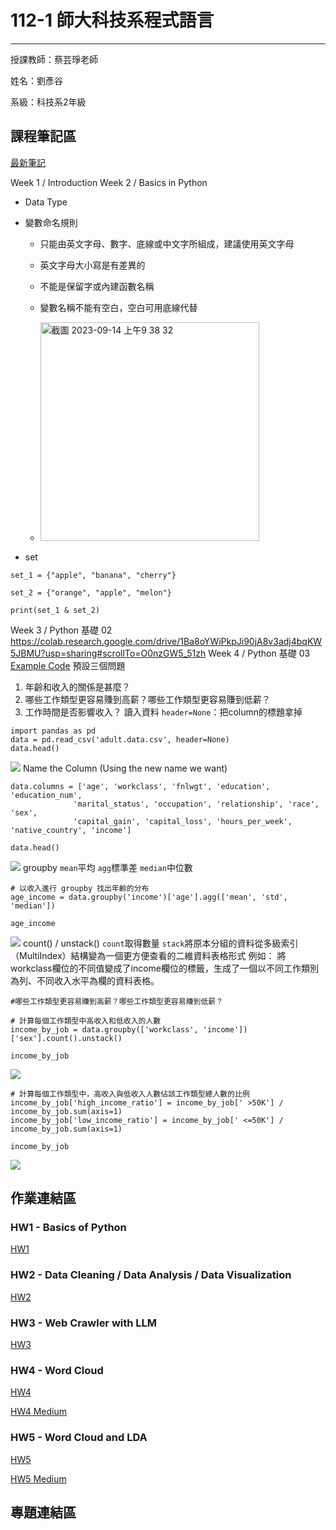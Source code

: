 # 112-1 師大科技系程式語言
---
授課教師：蔡芸琤老師

姓名：劉彥谷

系級：科技系2年級

## 課程筆記區

[最新筆記](https://hackmd.io/@kennyliou/r1V4OLMlp) 


Week 1 / Introduction
Week 2 / Basics in Python
* Data Type
* 變數命名規則
  * 只能由英文字母、數字、底線或中文字所組成，建議使用英文字母
  
  * 英文字母大小寫是有差異的   
  
  * 不能是保留字或內建函數名稱 
  
  * 變數名稱不能有空白，空白可用底線代替

  * <img width="350" alt="截圖 2023-09-14 上午9 38 32" src="https://github.com/knyliu/PL/assets/131148428/faca76e2-b9fe-4883-8675-487f4ba2a18f" >

* set
```python=
set_1 = {"apple", "banana", "cherry"}

set_2 = {"orange", "apple", "melon"}

print(set_1 & set_2)
```
Week 3 / Python 基礎 02
https://colab.research.google.com/drive/1Ba8oYWiPkpJi90jA8v3adj4bqKW5JBMU?usp=sharing#scrollTo=O0nzGW5_51zh
Week 4 / Python 基礎 03
[Example Code](https://github.com/pecu/PL/blob/main/HW1/HW1-Part2.ipynb)
預設三個問題
1. 年齡和收入的關係是甚麼？
1. 哪些工作類型更容易賺到高薪？哪些工作類型更容易賺到低薪？
1. 工作時間是否影響收入？
讀入資料
```header=None```：把column的標題拿掉
```python=
import pandas as pd
data = pd.read_csv('adult.data.csv', header=None)
data.head()
```
![](https://hackmd.io/_uploads/HkOO_LGla.png)
Name the Column (Using the new name we want)
```python=
data.columns = ['age', 'workclass', 'fnlwgt', 'education', 'education_num',
              'marital_status', 'occupation', 'relationship', 'race', 'sex',
              'capital_gain', 'capital_loss', 'hours_per_week', 'native_country', 'income']

data.head()
```
![](https://hackmd.io/_uploads/S1ZnuUGxT.png)
groupby
```mean```平均
```agg```標準差
```median```中位數
```python=
# 以收入進行 groupby 找出年齡的分布
age_income = data.groupby('income')['age'].agg(['mean', 'std', 'median'])

age_income
```
![](https://hackmd.io/_uploads/H1VHtLMep.png)
count() / unstack()
```count```取得數量
```stack```將原本分組的資料從多級索引（MultiIndex）結構變為一個更方便查看的二維資料表格形式
例如：
將workclass欄位的不同值變成了income欄位的標籤，生成了一個以不同工作類別為列、不同收入水平為欄的資料表格。

```python=
#哪些工作類型更容易賺到高薪？哪些工作類型更容易賺到低薪？

# 計算每個工作類型中高收入和低收入的人數
income_by_job = data.groupby(['workclass', 'income'])['sex'].count().unstack()

income_by_job
```
![](https://hackmd.io/_uploads/rkdrnLMl6.png)

```python=
# 計算每個工作類型中，高收入與低收入人數佔該工作類型總人數的比例
income_by_job['high_income_ratio'] = income_by_job[' >50K'] / income_by_job.sum(axis=1)
income_by_job['low_income_ratio'] = income_by_job[' <=50K'] / income_by_job.sum(axis=1)

income_by_job
```
![](https://hackmd.io/_uploads/HJFSRLMgT.png)



## 作業連結區

### HW1 - Basics of Python

[HW1](https://github.com/knyliu/PL/blob/main/PL_HW1/PL_HW1.ipynb) 

### HW2 - Data Cleaning / Data Analysis / Data Visualization

[HW2](https://github.com/knyliu/PL/blob/main/PL_HW2/PL_HW2.ipynb) 

### HW3 - Web Crawler with LLM

[HW3](https://github.com/knyliu/PL/blob/main/PL_HW3) 

### HW4 - Word Cloud

[HW4](https://github.com/knyliu/PL/blob/main/PL_HW4) 


[HW4 Medium](https://medium.com/@kenny_39527/first-step-for-muggles-to-become-wizards-mastering-common-spells-4553d7a380e4)

### HW5 - Word Cloud and LDA

[HW5](https://github.com/knyliu/PL/blob/main/PL_HW5) 


[HW5 Medium](https://medium.com/@kenny_39527/an-overview-of-lda-and-wordcloud-analysis-of-python-tutorials-on-w3schools-13763d25fa3a)

## 專題連結區
